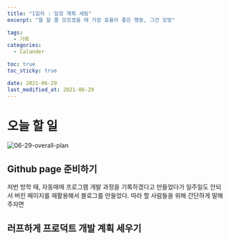 ```yaml
---
title: "1일차 : 일정 계획 세팅"
excerpt: "뭘 할 줄 모르겠을 때 가장 효율이 좋은 행동, 그건 모방"

tags:
  - 기획
categories:
  - Calander

toc: true
toc_sticky: true

date: 2021-06-29
last_modified_at: 2021-06-29
---
```

# 오늘 할 일
![06-29-overall-plan](https://user-images.githubusercontent.com/73425926/123807525-e3490780-d92a-11eb-9e96-78cc3bb65a9e.jpg)
## Github page 준비하기
저번 방학 때, 자동매매 프로그램 개발 과정을 기록하겠다고 만들었다가 일주일도 안되서 버린 페이지를 재활용해서 블로그를 만들었다.
따라 할 사람들을 위해 간단하게 말해주자면 

## 러프하게 프로덕트 개발 계획 세우기

